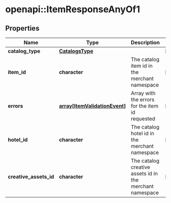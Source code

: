 # openapi::ItemResponseAnyOf1


## Properties
Name | Type | Description | Notes
------------ | ------------- | ------------- | -------------
**catalog_type** | [**CatalogsType**](CatalogsType.md) |  | [Enum: ] 
**item_id** | **character** | The catalog item id in the merchant namespace | [optional] 
**errors** | [**array[ItemValidationEvent]**](ItemValidationEvent.md) | Array with the errors for the item id requested | [optional] 
**hotel_id** | **character** | The catalog hotel id in the merchant namespace | [optional] 
**creative_assets_id** | **character** | The catalog creative assets id in the merchant namespace | [optional] 


